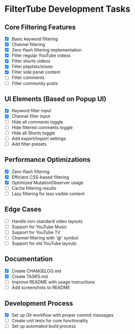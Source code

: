 # FilterTube Development Tasks

## Core Filtering Features
- [x] Basic keyword filtering
- [x] Channel filtering
- [x] Zero-flash filtering implementation
- [x] Filter regular YouTube videos
- [x] Filter shorts videos
- [x] Filter playlists/mixes
- [x] Filter side panel content
- [ ] Filter comments
- [ ] Filter community posts

## UI Elements (Based on Popup UI)
- [x] Keyword filter input
- [x] Channel filter input
- [ ] Hide all comments toggle
- [ ] Hide filtered comments toggle
- [ ] Hide all Shorts toggle
- [ ] Add export/import settings
- [ ] Add filter presets

## Performance Optimizations
- [x] Zero-flash filtering
- [x] Efficient CSS-based filtering
- [x] Optimized MutationObserver usage
- [ ] Cache filtering results
- [ ] Lazy filtering for less visible content

## Edge Cases
- [ ] Handle non-standard video layouts
- [ ] Support for YouTube Music
- [ ] Support for YouTube TV
- [ ] Channel filtering with '@' symbol
- [ ] Support for old YouTube layouts

## Documentation
- [x] Create CHANGELOG.md
- [x] Create TASKS.md
- [ ] Improve README with usage instructions
- [ ] Add screenshots to README

## Development Process
- [x] Set up Git workflow with proper commit messages
- [ ] Create unit tests for core functionality
- [ ] Set up automated build process 